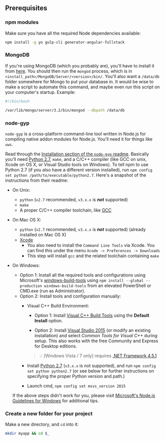 ## Prerequisites

### npm modules

Make sure you have all the required Node dependencies available:

```bash
npm install -g yo gulp-cli generator-angular-fullstack
```

### MongoDB

If you're using MongoDB (which you probably are), you'll have to install it from [here](https://www.mongodb.com/download-center#community).
You should then run the `mongod` process, which is in `<install_path>/MongoDB/Server/<version>/bin/`. You'll also want a `/data/db` folder
somewhere for Mongo to put your database in. It would be wise to make a script to automate this command, and maybe even run this script on
your computer's startup. Example:

```bash
#!/bin/bash

/var/lib/mongo/server/3.2/bin/mongod --dbpath /data/db
```

### node-gyp

`node-gyp` is a cross-platform command-line tool written in Node.js for compiling native addon modules for Node.js. You'll need it for things like `uws`.

Read through the [Installation section of the `node-gyp` readme](https://github.com/nodejs/node-gyp#installation). Basically you'll need [Python 2.7](https://www.python.org/downloads/), `make`, and a C/C++ compiler (like GCC on unix, Xcode on OS X, or Visual Studio tools on Windows). To tell npm to use Python 2.7 (if you also have a different version installed), run `npm config set python /path/to/executable/python2.7`. Here's a snapshot of the instructions from their readme:

  * On Unix:
    * `python` (`v2.7` recommended, `v3.x.x` is __*not*__ supported)
    * `make`
    * A proper C/C++ compiler toolchain, like [GCC](https://gcc.gnu.org)
  * On Mac OS X:
    * `python` (`v2.7` recommended, `v3.x.x` is __*not*__ supported) (already installed on Mac OS X)
    * [Xcode](https://developer.apple.com/xcode/download/)
      * You also need to install the `Command Line Tools` via Xcode. You can find this under the menu `Xcode -> Preferences -> Downloads`
      * This step will install `gcc` and the related toolchain containing `make`
  * On Windows:
    * Option 1: Install all the required tools and configurations using Microsoft's [windows-build-tools](https://github.com/felixrieseberg/windows-build-tools) using `npm install --global --production windows-build-tools` from an elevated PowerShell or CMD.exe (run as Administrator).
    * Option 2: Install tools and configuration manually:
      * Visual C++ Build Environment:
        * Option 1: Install [Visual C++ Build Tools](http://landinghub.visualstudio.com/visual-cpp-build-tools) using the **Default Install** option.

        * Option 2: Install [Visual Studio 2015](https://www.visualstudio.com/products/visual-studio-community-vs) (or modify an existing installation) and select *Common Tools for Visual C++* during setup. This also works with the free Community and Express for Desktop editions.

        > :bulb: [Windows Vista / 7 only] requires [.NET Framework 4.5.1](http://www.microsoft.com/en-us/download/details.aspx?id=40773)

      * Install [Python 2.7](https://www.python.org/downloads/) (`v3.x.x` is not supported), and run `npm config set python python2.7` (or see below for further instructions on specifying the proper Python version and path.)
      * Launch cmd, `npm config set msvs_version 2015`

    If the above steps didn't work for you, please visit [Microsoft's Node.js Guidelines for Windows](https://github.com/Microsoft/nodejs-guidelines/blob/master/windows-environment.md#compiling-native-addon-modules) for additional tips.

### Create a new folder for your project

Make a new directory, and `cd` into it:
```bash
mkdir myapp && cd $_
```
